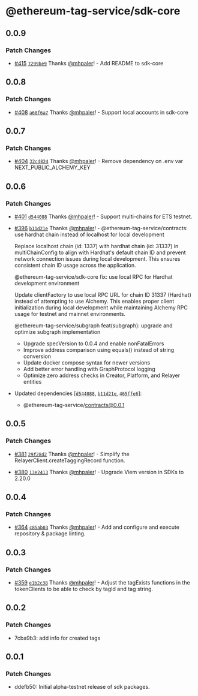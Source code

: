 # @ethereum-tag-service/sdk-core

## 0.0.9

### Patch Changes

- [#415](https://github.com/ethereum-tag-service/ets/pull/415) [`7299be9`](https://github.com/ethereum-tag-service/ets/commit/7299be9e4203ac122cb69d942639c4d364810305) Thanks [@mhpaler](https://github.com/mhpaler)! - Add README to sdk-core

## 0.0.8

### Patch Changes

- [#408](https://github.com/ethereum-tag-service/ets/pull/408) [`a68f6a7`](https://github.com/ethereum-tag-service/ets/commit/a68f6a70a1616c1e75e5df6e2ee4e3c546620d82) Thanks [@mhpaler](https://github.com/mhpaler)! - Support local accounts in sdk-core

## 0.0.7

### Patch Changes

- [#404](https://github.com/ethereum-tag-service/ets/pull/404) [`32cd824`](https://github.com/ethereum-tag-service/ets/commit/32cd82415e907e6d143281e2d9b5436d5a44fb1c) Thanks [@mhpaler](https://github.com/mhpaler)! - Remove dependency on .env var NEXT_PUBLIC_ALCHEMY_KEY

## 0.0.6

### Patch Changes

- [#401](https://github.com/ethereum-tag-service/ets/pull/401) [`d544088`](https://github.com/ethereum-tag-service/ets/commit/d544088664ac78424d290ee417c85dd9bf205749) Thanks [@mhpaler](https://github.com/mhpaler)! - Support multi-chains for ETS testnet.

- [#396](https://github.com/ethereum-tag-service/ets/pull/396) [`b11d21e`](https://github.com/ethereum-tag-service/ets/commit/b11d21ea8ede9938442165da29550dfef405a658) Thanks [@mhpaler](https://github.com/mhpaler)! - @ethereum-tag-service/contracts: use hardhat chain instead of localhost for local development

  Replace localhost chain (id: 1337) with hardhat chain (id: 31337) in multiChainConfig
  to align with Hardhat's default chain ID and prevent network connection issues during
  local development. This ensures consistent chain ID usage across the application.

  @ethereum-tag-service/sdk-core fix: use local RPC for Hardhat development environment

  Update clientFactory to use local RPC URL for chain ID 31337 (Hardhat) instead of
  attempting to use Alchemy. This enables proper client initialization during local
  development while maintaining Alchemy RPC usage for testnet and mainnet environments.

  @ethereum-tag-service/subgraph feat(subgraph): upgrade and optimize subgraph implementation

  - Upgrade specVersion to 0.0.4 and enable nonFatalErrors
  - Improve address comparison using equals() instead of string conversion
  - Update docker compose syntax for newer versions
  - Add better error handling with GraphProtocol logging
  - Optimize zero address checks in Creator, Platform, and Relayer entities

- Updated dependencies [[`d544088`](https://github.com/ethereum-tag-service/ets/commit/d544088664ac78424d290ee417c85dd9bf205749), [`b11d21e`](https://github.com/ethereum-tag-service/ets/commit/b11d21ea8ede9938442165da29550dfef405a658), [`465ffe6`](https://github.com/ethereum-tag-service/ets/commit/465ffe6a5d99a469e770d5118e231eccf3faa86f)]:
  - @ethereum-tag-service/contracts@0.0.1

## 0.0.5

### Patch Changes

- [#381](https://github.com/ethereum-tag-service/ets/pull/381) [`29f28d2`](https://github.com/ethereum-tag-service/ets/commit/29f28d22ffdf412156afe76f1acc08aa72d5ce00) Thanks [@mhpaler](https://github.com/mhpaler)! - Simplify the RelayerClient.createTaggingRecord function.

- [#380](https://github.com/ethereum-tag-service/ets/pull/380) [`13e2413`](https://github.com/ethereum-tag-service/ets/commit/13e24136e3eae44404e3655c5a826465736452d0) Thanks [@mhpaler](https://github.com/mhpaler)! - Upgrade Viem version in SDKs to 2.20.0

## 0.0.4

### Patch Changes

- [#364](https://github.com/ethereum-tag-service/ets/pull/364) [`c85ab03`](https://github.com/ethereum-tag-service/ets/commit/c85ab033adbff506a27e0c747da01a0ac53e9f59) Thanks [@mhpaler](https://github.com/mhpaler)! - Add and configure and execute repository & package linting.

## 0.0.3

### Patch Changes

- [#359](https://github.com/ethereum-tag-service/ets/pull/359) [`e1b2c38`](https://github.com/ethereum-tag-service/ets/commit/e1b2c38f4c10b2f225d30354732004cf90620f1e) Thanks [@mhpaler](https://github.com/mhpaler)! - Adjust the tagExists functions in the tokenClients to be able to check by tagId and tag string.

## 0.0.2

### Patch Changes

- 7cba9b3: add info for created tags

## 0.0.1

### Patch Changes

- ddefb50: Initial alpha-testnet release of sdk packages.
